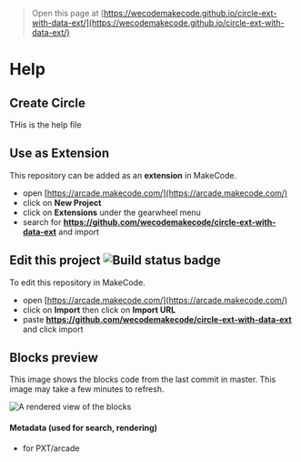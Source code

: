  


> Open this page at [https://wecodemakecode.github.io/circle-ext-with-data-ext/](https://wecodemakecode.github.io/circle-ext-with-data-ext/)

# Help
## Create Circle
THis is the help file

## Use as Extension

This repository can be added as an **extension** in MakeCode.

* open [https://arcade.makecode.com/](https://arcade.makecode.com/)
* click on **New Project**
* click on **Extensions** under the gearwheel menu
* search for **https://github.com/wecodemakecode/circle-ext-with-data-ext** and import

## Edit this project ![Build status badge](https://github.com/wecodemakecode/circle-ext-with-data-ext/workflows/MakeCode/badge.svg)

To edit this repository in MakeCode.

* open [https://arcade.makecode.com/](https://arcade.makecode.com/)
* click on **Import** then click on **Import URL**
* paste **https://github.com/wecodemakecode/circle-ext-with-data-ext** and click import

## Blocks preview

This image shows the blocks code from the last commit in master.
This image may take a few minutes to refresh.

![A rendered view of the blocks](https://github.com/wecodemakecode/circle-ext-with-data-ext/raw/master/.github/makecode/blocks.png)

#### Metadata (used for search, rendering)

* for PXT/arcade
<script src="https://makecode.com/gh-pages-embed.js"></script><script>makeCodeRender("{{ site.makecode.home_url }}", "{{ site.github.owner_name }}/{{ site.github.repository_name }}");</script>
